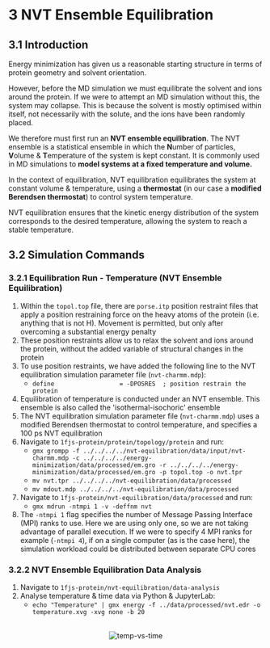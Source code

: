 # 3 NVT Ensemble Equilibration

## 3.1 Introduction

Energy minimization has given us a reasonable starting structure in terms of protein geometry and solvent orientation. 

However, before the MD simulation we must equilibrate the solvent and ions around the protein. If we were to attempt an MD simulation without this, the system may collapse. This is because the solvent is mostly optimised within itself, not necessarily with the solute, and the ions have been randomly placed.

We therefore must first run an **NVT ensemble equilibration**. The NVT ensemble is a statistical ensemble in which the **N**umber of particles, **V**olume & **T**emperature of the system is kept constant. It is commonly used in MD simulations to **model systems at a fixed temperature and volume.**

In the context of equilibration, NVT equilibration equilibrates the system at constant volume & temperature, using a **thermostat** (in our case a **modified Berendsen thermostat**) to control system temperature.

NVT equilibration ensures that the kinetic energy distribution of the system corresponds to the desired temperature, allowing the system to reach a stable temperature.

## 3.2 Simulation Commands

### 3.2.1 Equilibration Run - Temperature (NVT Ensemble Equilibration)
1. Within the `topol.top` file, there are `porse.itp` position restraint files that apply a position restraining force on the heavy atoms of the protein (i.e. anything that is not H). Movement is permitted, but only after overcoming a substantial energy penalty
2. These position restraints allow us to relax the solvent and ions around the protein, without the added variable of structural changes in the protein
3. To use position restraints, we have added the following line to the NVT equilibration simulation parameter file (`nvt-charmm.mdp`):
    * `define                  = -DPOSRES  ; position restrain the protein`
4. Equilibration of temperature is conducted under an NVT ensemble. This ensemble is also called the 'isothermal-isochoric' ensemble
5. The NVT equilibration simulation parameter file (`nvt-charmm.mdp`) uses a modified Berendsen thermostat to control temperature, and specifies a 100 ps NVT equilibration
6. Navigate to `1fjs-protein/protein/topology/protein` and run:
    * `gmx grompp -f ../../../../nvt-equilibration/data/input/nvt-charmm.mdp -c ../../../../energy-minimization/data/processed/em.gro -r ../../../../energy-minimization/data/processed/em.gro -p topol.top -o nvt.tpr`
    * `mv nvt.tpr ../../../../nvt-equilibration/data/processed`
    * `mv mdout.mdp ../../../../nvt-equilibration/data/processed`
7. Navigate to `1fjs-protein/nvt-equilibration/data/processed` and run:
    * `gmx mdrun -ntmpi 1 -v -deffnm nvt`
8. The `-ntmpi 1` flag specifies the number of Message Passing Interface (MPI) ranks to use. Here we are using only one, so we are not taking advantage of parallel execution. If we were to specify 4 MPI ranks for example (`-ntmpi 4`), if on a single computer (as is the case here), the simulation workload could be distributed between separate CPU cores

### 3.2.2 NVT Ensemble Equilibration Data Analysis
1. Navigate to `1fjs-protein/nvt-equilibration/data-analysis`
2. Analyse temperature & time data via Python & JupyterLab:
	* `echo "Temperature" | gmx energy -f ../data/processed/nvt.edr -o temperature.xvg -xvg none -b 20`

<br>
<div align="center">
  <img src="https://github.com/c-vandenberg/gromacs-tutorials/assets/60201356/b7bf02ad-1f85-4633-9538-912eb6b3f781" alt="temp-vs-time" width="">
</div>
